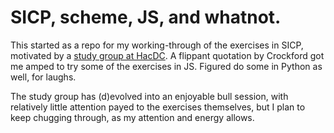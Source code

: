 SICP, scheme, JS, and whatnot.
==============================

This started as a repo for my working-through of the exercises in SICP,
motivated by a [study group at HacDC](http://wiki.hacdc.org/index.php/Schemers).
A flippant quotation by Crockford got me amped to try some of the exercises
in JS. Figured do some in Python as well, for laughs.

The study group has (d)evolved into an enjoyable bull session, with
relatively little attention payed to the exercises themselves, but I
plan to keep chugging through, as my attention and energy allows.
